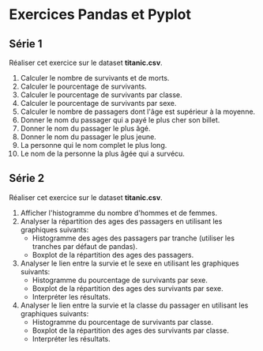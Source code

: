 # Exercices Pandas et Pyplot

## Série 1

Réaliser cet exercice sur le dataset **titanic.csv**.

1. Calculer le nombre de survivants et de morts.
1. Calculer le pourcentage de survivants.
1. Calculer le pourcentage de survivants par classe.
1. Calculer le pourcentage de survivants par sexe.
1. Calculer le nombre de passagers dont l'âge est supérieur à la moyenne.
1. Donner le nom du passager qui a payé le plus cher son billet.
1. Donner le nom du passager le plus âgé.
1. Donner le nom du passager le plus jeune.
1. La personne qui le nom complet le plus long.
1. Le nom de la personne la plus âgée qui a survécu.

## Série 2

Réaliser cet exercice sur le dataset **titanic.csv**.

1. Afficher l'histogramme du nombre d'hommes et de femmes.
1. Analyser la répartition des ages des passagers en utilisant les graphiques suivants:
    - Histogramme des ages des passagers par tranche (utiliser les tranches par défaut de pandas).
    - Boxplot de la répartition des ages des passagers.
1. Analyser le lien entre la survie et le sexe en utilisant les graphiques suivants:
    - Histogramme du pourcentage de survivants par sexe.
    - Boxplot de la répartition des ages des survivants par sexe.
    - Interpréter les résultats.
1. Analyser le lien entre la survie et la classe du passager en utilisant les graphiques suivants:
    - Histogramme du pourcentage de survivants par classe.
    - Boxplot de la répartition des ages des survivants par classe.
    - Interpréter les résultats.
